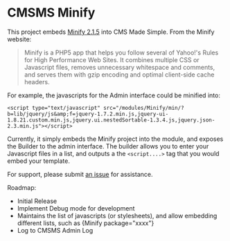 CMSMS Minify
============

This project embeds [Minify 2.1.5](http://code.google.com/p/minify/) into CMS Made Simple.  From the Minify website:

> Minify is a PHP5 app that helps you follow several of Yahoo!'s Rules for High Performance Web Sites. It combines multiple CSS or Javascript files, removes unnecessary whitespace and comments, and serves them with gzip encoding and optimal client-side cache headers.

For example, the javascripts for the Admin interface could be minified into:

``<script type="text/javascript" src="/modules/Minify/min/?b=lib/jquery/js&amp;f=jquery-1.7.2.min.js,jquery-ui-1.8.21.custom.min.js,jquery.ui.nestedSortable-1.3.4.js,jquery.json-2.3.min.js"></script>``

Currently, it simply embeds the Minify project into the module, and exposes the Builder to the admin interface.  The builder allows you to enter your Javascript files in a list, and outputs a the ``<script....>`` tag that you would embed your template.

For support, please submit [an issue](https://github.com/drmikecrowe/cmsms_minify/issues) for assistance.

Roadmap:

- Initial Release
- Implement Debug mode for development
- Maintains the list of javascripts (or stylesheets), and allow embedding different lists, such as {Minify package="xxxx"}
- Log to CMSMS Admin Log



